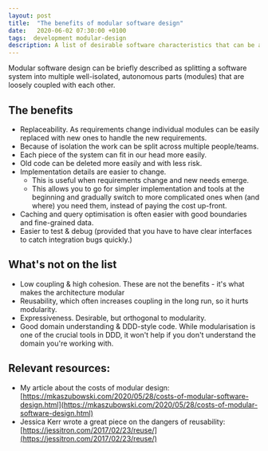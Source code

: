 ```yaml
---
layout: post
title:  "The benefits of modular software design"
date:   2020-06-02 07:30:00 +0100
tags:  development modular-design
description: A list of desirable software characteristics that can be achieved by applying modular software design.
---
```


Modular software design can be briefly described as splitting a software system into multiple well-isolated, autonomous parts (modules) that are loosely coupled with each other.

## The benefits

- Replaceability. As requirements change individual modules can be easily replaced with new ones to handle the new requirements.
- Because of isolation the work can be split across multiple people/teams.
- Each piece of the system can fit in our head more easily.
- Old code can be deleted more easily and with less risk.
- Implementation details are easier to change.
  - This is useful when requirements change and new needs emerge.
  - This allows you to go for simpler implementation and tools at the beginning and gradually switch to more complicated ones when (and where) you need them, instead of paying the cost up-front.
- Caching and query optimisation is often easier with good boundaries and fine-grained data.
- Easier to test & debug (provided that you have to have clear interfaces to catch integration bugs quickly.)

## What's not on the list

- Low coupling & high cohesion. These are not the benefits - it's what makes the architecture modular
- Reusability, which often increases coupling in the long run, so it hurts modularity.
- Expressiveness. Desirable, but orthogonal to modularity.
- Good domain understanding & DDD-style code. While modularisation is one of the crucial tools in DDD, it won't help if you don't understand the domain you're working with.

## Relevant resources:

- My article about the costs of modular design: [https://mkaszubowski.com/2020/05/28/costs-of-modular-software-design.html](https://mkaszubowski.com/2020/05/28/costs-of-modular-software-design.html)
- Jessica Kerr wrote a great piece on the dangers of reusability: [https://jessitron.com/2017/02/23/reuse/](https://jessitron.com/2017/02/23/reuse/)

